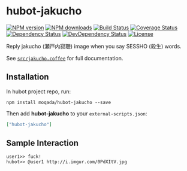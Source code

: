 # hubot-jakucho

[![NPM version][npm-image]][npm-url]
[![NPM downloads][npm-download-image]][npm-download-url]
[![Build Status][travis-image]][travis-url]
[![Coverage Status][codecov-image]][codecov-url]
[![Dependency Status][daviddm-image]][daviddm-url]
[![DevDependency Status][daviddm-dev-image]][daviddm-dev-url]
[![License][license-image]][license-url]

Reply jakucho (瀬戸内寂聴) image when you say SESSHO (殺生) words.

See [`src/jakucho.coffee`](src/jakucho.coffee) for full documentation.

## Installation

In hubot project repo, run:

`npm install moqada/hubot-jakucho --save`

Then add **hubot-jakucho** to your `external-scripts.json`:

```json
["hubot-jakucho"]
```

## Sample Interaction

```
user1>> fuck!
hubot>> @user1 http://i.imgur.com/0PdXItV.jpg
```

[npm-url]: https://www.npmjs.com/package/hubot-jakucho
[npm-image]: https://img.shields.io/npm/v/hubot-jakucho.svg?style=flat-square
[npm-download-url]: https://www.npmjs.com/package/hubot-jakucho
[npm-download-image]: https://img.shields.io/npm/dt/hubot-jakucho.svg?style=flat-square
[travis-url]: https://travis-ci.org/moqada/hubot-jakucho
[travis-image]: https://img.shields.io/travis/moqada/hubot-jakucho.svg?style=flat-square
[daviddm-url]: https://david-dm.org/moqada/hubot-jakucho
[daviddm-image]: https://img.shields.io/david/moqada/hubot-jakucho.svg?style=flat-square
[daviddm-dev-url]: https://david-dm.org/moqada/hubot-jakucho#info=devDependencies
[daviddm-dev-image]: https://img.shields.io/david/dev/moqada/hubot-jakucho.svg?style=flat-square
[codecov-url]: https://codecov.io/github/moqada/hubot-jakucho
[codecov-image]: https://img.shields.io/codecov/c/github/moqada/hubot-jakucho.svg?style=flat-square
[license-url]: http://opensource.org/licenses/MIT
[license-image]: https://img.shields.io/npm/l/hubot-jakucho.svg?style=flat-square
